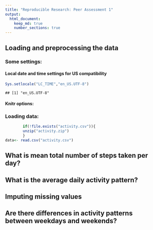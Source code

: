 ```yaml
---
title: "Reproducible Research: Peer Assessment 1"
output: 
  html_document:
    keep_md: true
    number_sections: true
---
```




## Loading and preprocessing the data

### Some settings:
#### Local date and time settings for US compatibility 


```r
Sys.setlocale("LC_TIME","en_US.UTF-8")
```

```
## [1] "en_US.UTF-8"
```

#### Knitr options:  



### Loading data:  


```r
        if(!file.exists("activity.csv")){
        unzip("activity.zip")
        }
data<- read.csv("activity.csv")
```

## What is mean total number of steps taken per day?



## What is the average daily activity pattern?



## Imputing missing values



## Are there differences in activity patterns between weekdays and weekends?
